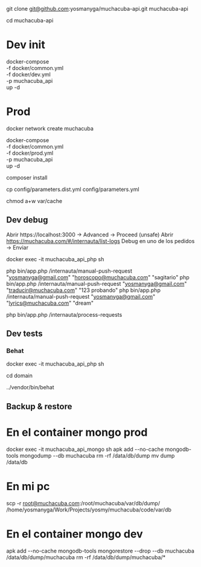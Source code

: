 git clone git@github.com:yosmanyga/muchacuba-api.git muchacuba-api

cd muchacuba-api



# Dev init

docker-compose \
-f docker/common.yml \
-f docker/dev.yml \
-p muchacuba_api \
up -d

# Prod

docker network create muchacuba

docker-compose \
-f docker/common.yml \
-f docker/prod.yml \
-p muchacuba_api \
up -d

composer install

cp config/parameters.dist.yml config/parameters.yml

chmod a+w var/cache

## Dev debug

Abrir https://localhost:3000 -> Advanced -> Proceed (unsafe)
Abrir https://muchacuba.com/#/internauta/list-logs
Debug en uno de los pedidos -> Enviar

docker exec -it muchacuba_api_php sh

php bin/app.php /internauta/manual-push-request "yosmanyga@gmail.com" "horoscopo@muchacuba.com" "sagitario"
php bin/app.php /internauta/manual-push-request "yosmanyga@gmail.com" "traducir@muchacuba.com" "123 probando"
php bin/app.php /internauta/manual-push-request "yosmanyga@gmail.com" "lyrics@muchacuba.com" "dream"

php bin/app.php /internauta/process-requests

## Dev tests

### Behat

docker exec -it muchacuba_api_php sh

cd domain

../vendor/bin/behat

## Backup & restore

# En el container mongo prod
docker exec -it muchacuba_api_mongo sh
apk add --no-cache mongodb-tools
mongodump --db muchacuba
rm -rf /data/db/dump
mv dump /data/db

# En mi pc
scp -r root@muchacuba.com:/root/muchacuba/var/db/dump/ /home/yosmanyga/Work/Projects/yosmy/muchacuba/code/var/db

# En el container mongo dev
apk add --no-cache mongodb-tools
mongorestore --drop --db muchacuba /data/db/dump/muchacuba
rm -rf /data/db/dump/muchacuba/*
